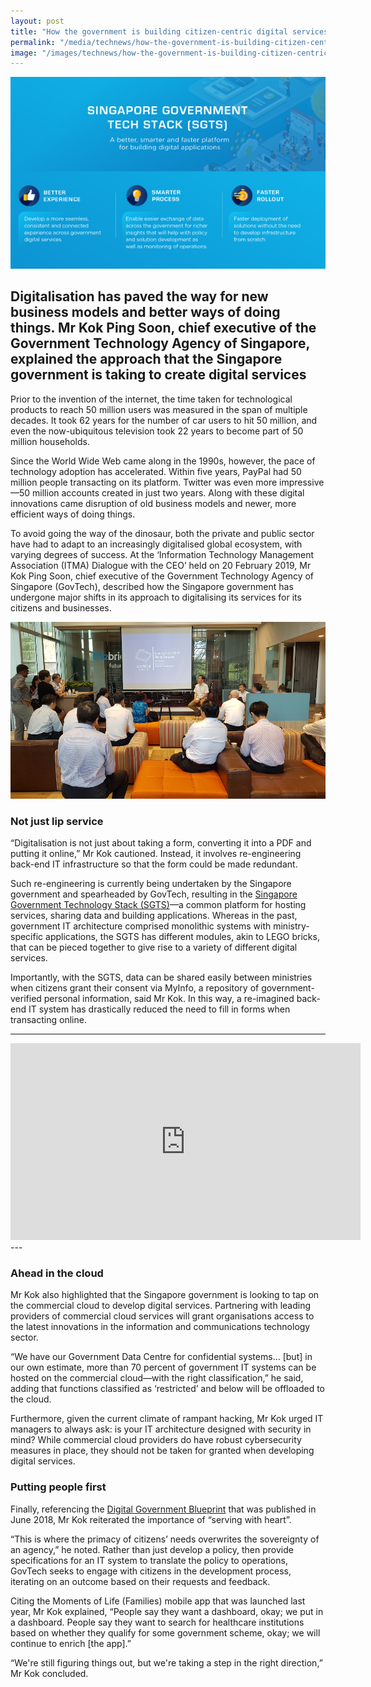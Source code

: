 ```yaml
---
layout: post
title: "How the government is building citizen-centric digital services"
permalink: "/media/technews/how-the-government-is-building-citizen-centric-digital-services"
image: "/images/technews/how-the-government-is-building-citizen-centric-digital-services-part1.png"
---
```

     
![How the government is building citizen-centric digital services](/images/technews/how-the-government-is-building-citizen-centric-digital-services-part1.png)

Digitalisation has paved the way for new business models and better ways of doing things. Mr Kok Ping Soon, chief executive of the Government Technology Agency of Singapore, explained the approach that the Singapore government is taking to create digital services
---
 
Prior to the invention of the internet, the time taken for technological products to reach 50 million users was measured in the span of multiple decades. It took 62 years for the number of car users to hit 50 million, and even the now-ubiquitous television took 22 years to become part of 50 million households. 

Since the World Wide Web came along in the 1990s, however, the pace of technology adoption has accelerated. Within five years, PayPal had 50 million people transacting on its platform. Twitter was even more impressive—50 million accounts created in just two years. Along with these digital innovations came disruption of old business models and newer, more efficient ways of doing things.

To avoid going the way of the dinosaur, both the private and public sector have had to adapt to an increasingly digitalised global ecosystem, with varying degrees of success. At the ‘Information Technology Management Association (ITMA) Dialogue with the CEO’ held on 20 February 2019, Mr Kok Ping Soon, chief executive of the Government Technology Agency of Singapore (GovTech), described how the Singapore government has undergone major shifts in its approach to digitalising its services for its citizens and businesses. 

![How the government is building citizen-centric digital services](/images/technews/how-the-government-is-building-citizen-centric-digital-services-part2.png)

### **Not just lip service**

“Digitalisation is not just about taking a form, converting it into a PDF and putting it online,” Mr Kok cautioned. Instead, it involves re-engineering back-end IT infrastructure so that the form could be made redundant.

Such re-engineering is currently being undertaken by the Singapore government and spearheaded by GovTech, resulting in the [Singapore Government Technology Stack (SGTS)](https://www.tech.gov.sg/products-and-services/singapore-government-tech-stack/)—a common platform for hosting services, sharing data and building applications. Whereas in the past, government IT architecture comprised monolithic systems with ministry-specific applications, the SGTS has different modules, akin to LEGO bricks, that can be pieced together to give rise to a variety of different digital services.

Importantly, with the SGTS, data can be shared easily between ministries when citizens grant their consent via MyInfo, a repository of government-verified personal information, said Mr Kok. In this way, a re-imagined back-end IT system has drastically reduced the need to fill in forms when transacting online.

---
<div class="bp-youtube">   
      <iframe width="560" height="315" src="https://www.youtube.com/embed/Vt-r2vCqSh8" frameborder="0" allow="accelerometer; autoplay; encrypted-media; gyroscope; picture-in-picture" allowfullscreen></iframe>
</div>
---

### **Ahead in the cloud**

Mr Kok also highlighted that the Singapore government is looking to tap on the commercial cloud to develop digital services. Partnering with leading providers of commercial cloud services will grant organisations access to the latest innovations in the information and communications technology sector.

“We have our Government Data Centre for confidential systems… [but] in our own estimate, more than 70 percent of government IT systems can be hosted on the commercial cloud—with the right classification,” he said, adding that functions classified as ‘restricted’ and below will be offloaded to the cloud.

Furthermore, given the current climate of rampant hacking, Mr Kok urged IT managers to always ask: is your IT architecture designed with security in mind? While commercial cloud providers do have robust cybersecurity measures in place, they should not be taken for granted when developing digital services.

### **Putting people first**

Finally, referencing the [Digital Government Blueprint](https://www.tech.gov.sg/digital-government-blueprint/?utm_source=top_nav) that was published in June 2018, Mr Kok reiterated the importance of “serving with heart”.

“This is where the primacy of citizens’ needs overwrites the sovereignty of an agency,” he noted. Rather than just develop a policy, then provide specifications for an IT system to translate the policy to operations, GovTech seeks to engage with citizens in the development process, iterating on an outcome based on their requests and feedback.

Citing the Moments of Life (Families) mobile app that was launched last year, Mr Kok explained, “People say they want a dashboard, okay; we put in a dashboard. People say they want to search for healthcare institutions based on whether they qualify for some government scheme, okay; we will continue to enrich [the app].”

“We're still figuring things out, but we're taking a step in the right direction,” Mr Kok concluded.

